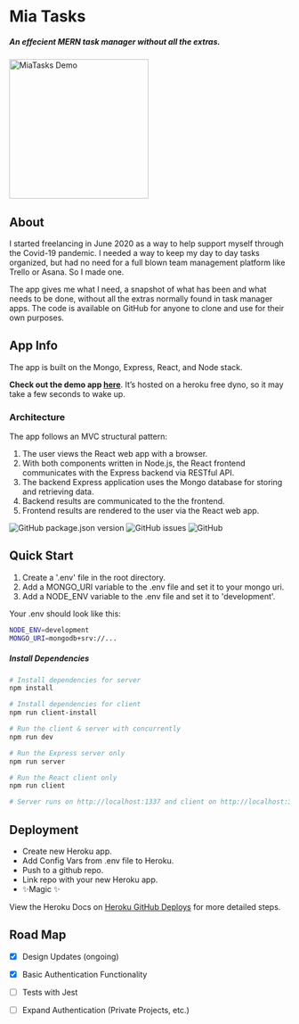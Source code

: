 # Mia Tasks

##### _An effecient MERN task manager without all the extras._

<img src="https://dl.dropboxusercontent.com/s/fnqas3c9dotyw5k/Animation.gif?raw=1" alt="MiaTasks Demo" width="250px" height="auto">

## About

I started freelancing in June 2020 as a way to help support myself through the Covid-19 pandemic. I needed a way to keep my day to day tasks organized, but had no need for a full blown team management platform like Trello or Asana. So I made one.

The app gives me what I need, a snapshot of what has been and what needs to be done, without all the extras normally found in task manager apps. The code is available on GitHub for anyone to clone and use for their own purposes.

## App Info

The app is built on the Mongo, Express, React, and Node stack.

**Check out the demo app [here](https://miatasks.herokuapp.com)**. It’s hosted on a heroku free dyno, so it may take a few seconds to wake up.

### Architecture

The app follows an MVC structural pattern:

1. The user views the React web app with a browser.
2. With both components written in Node.js, the React frontend communicates with the Express backend via RESTful API.
3. The backend Express application uses the Mongo database for storing and retrieving data.
4. Backend results are communicated to the the frontend.
5. Frontend results are rendered to the user via the React web app.

![GitHub package.json version](https://img.shields.io/github/package-json/v/sphen/mia-tasks) ![GitHub issues](https://img.shields.io/github/issues-raw/sphen/mia-tasks) ![GitHub](https://img.shields.io/github/license/sphen/mia-tasks)

## Quick Start

1. Create a '.env' file in the root directory.
2. Add a MONGO_URI variable to the .env file and set it to your mongo uri.
3. Add a NODE_ENV variable to the .env file and set it to 'development'.

Your .env should look like this:

```bash
NODE_ENV=development
MONGO_URI=mongodb+srv://...
```

##### Install Dependencies

```bash
# Install dependencies for server
npm install

# Install dependencies for client
npm run client-install

# Run the client & server with concurrently
npm run dev

# Run the Express server only
npm run server

# Run the React client only
npm run client

# Server runs on http://localhost:1337 and client on http://localhost:3000
```

## Deployment

- Create new Heroku app.
- Add Config Vars from .env file to Heroku.
- Push to a github repo.
- Link repo with your new Heroku app.
- ✨Magic ✨

View the Heroku Docs on [Heroku GitHub Deploys](https://devcenter.heroku.com/articles/github-integration) for more detailed steps.

## Road Map

- [x] Design Updates (ongoing)
- [x] Basic Authentication Functionality
- [ ] Tests with Jest
- [ ] Expand Authentication (Private Projects, etc.)


